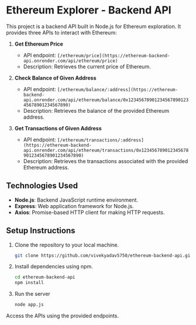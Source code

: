 # Ethereum Explorer - Backend API

This project is a backend API built in Node.js for Ethereum exploration. It provides three APIs to interact with Ethereum:

1. **Get Ethereum Price**
   - API endpoint: `[/ethereum/price](https://ethereum-backend-api.onrender.com/api/ethereum/price)`
   - Description: Retrieves the current price of Ethereum.

2. **Check Balance of Given Address**
   - API endpoint: `[/ethereum/balance/:address](https://ethereum-backend-api.onrender.com/api/ethereum/balance/0x1234567890123456789012345678901234567890)`
   - Description: Retrieves the balance of the provided Ethereum address.

3. **Get Transactions of Given Address**
   - API endpoint: `[/ethereum/transactions/:address](https://ethereum-backend-api.onrender.com/api/ethereum/transactions/0x1234567890123456789012345678901234567890)`
   - Description: Retrieves the transactions associated with the provided Ethereum address.

## Technologies Used
- **Node.js**: Backend JavaScript runtime environment.
- **Express**: Web application framework for Node.js.
- **Axios**: Promise-based HTTP client for making HTTP requests.

## Setup Instructions
1. Clone the repository to your local machine.
   ```bash
   git clone https://github.com/vivekyadav5750/ethereum-backend-api.git

2. Install dependencies using npm.
    ```bash
    cd ethereum-backend-api
    npm install
    ```
3. Run the server
    ```bash
    node app.js
    ```
Access the APIs using the provided endpoints.



